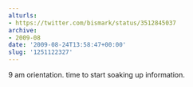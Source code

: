 ```yaml
---
alturls:
- https://twitter.com/bismark/status/3512845037
archive:
- 2009-08
date: '2009-08-24T13:58:47+00:00'
slug: '1251122327'
---
```


9 am orientation. time to start soaking up information.

